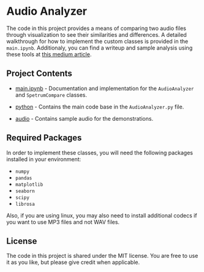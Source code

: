 # Audio Analyzer

The code in this project provides a means of comparing two audio files through visualization to see their similarities and differences. A detailed walkthrough for how to implement the custom classes is provided in the `main.ipynb`. Additionaly, you can find a writeup and sample analysis using these tools at [this medium article](https://medium.com/@qdizon/a-data-scientists-approach-to-visual-audio-comparison-fa15a5d3dcef). 

## Project Contents

* [main.ipynb](https://github.com/QED0711/audio_analyzer/blob/master/main.ipynb) - Documentation and implementation for the `AudioAnalyzer` and `SpetrumCompare` classes.

* [python](https://github.com/QED0711/audio_analyzer/tree/master/python) - Contains the main code base in the `AudioAnalyzer.py` file.

* [audio](https://github.com/QED0711/audio_analyzer/tree/master/audio) - Contains sample audio for the demonstrations. 

## Required Packages

In order to implement these classes, you will need the following packages installed in your environment:

* `numpy` 
* `pandas`
* `matplotlib`
* `seaborn`
* `scipy`
* `librosa`

Also, if you are using linux, you may also need to install additional codecs if you want to use MP3 files and not WAV files. 

## License

The code in this project is shared under the MIT license. You are free to use it as you like, but please give credit when applicable.
